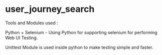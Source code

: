# user_journey_search

Tools and Modules used :

  Python + Selenium - Using Python for supporting selenium for performing Web UI Testing. 

  Unittest Module is used inside python to make testing simple and faster. 
